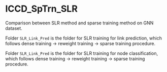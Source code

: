 # ICCD_SpTrn_SLR
Comparison between SLR method and sparse training method on GNN dataset. 

Folder `SLR_Link_Pred` is the folder for SLR training for link prediction, which follows dense training -> reweight training -> sparse training procedure. 


Folder `SLR_Link_Pred` is the folder for SLR training for node classification, which follows dense training -> reweight training -> sparse training procedure. 
